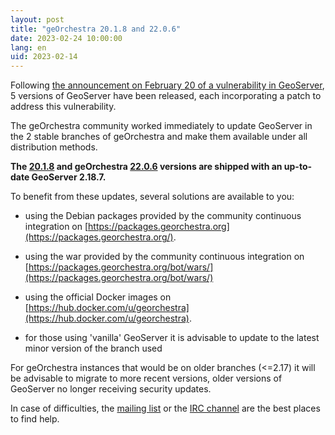 ```yaml
---
layout: post
title: "geOrchestra 20.1.8 and 22.0.6"
date: 2023-02-24 10:00:00
lang: en
uid: 2023-02-14
---
```


Following [the announcement on February 20 of a vulnerability in GeoServer](https://geoserver.org/vulnerability/2023/02/20/ogc-filter-injection.html), 5 versions of GeoServer have been released, each incorporating a patch to address this vulnerability.

The geOrchestra community worked immediately to update GeoServer in the 2 stable branches of geOrchestra and make them available under all distribution methods.


**The [20.1.8](https://github.com/georchestra/georchestra/releases/tag/20.1.8) and geOrchestra [22.0.6](https://github.com/georchestra/georchestra/releases/tag/22.0.6) versions are shipped with an up-to-date GeoServer 2.18.7.**

<!--more-->

To benefit from these updates, several solutions are available to you:

- using the Debian packages provided by the community continuous integration on [https://packages.georchestra.org](https://packages.georchestra.org/).

- using the war provided by the community continuous integration on [https://packages.georchestra.org/bot/wars/](https://packages.georchestra.org/bot/wars/)

- using the official Docker images on [https://hub.docker.com/u/georchestra](https://hub.docker.com/u/georchestra).

- for those using 'vanilla' GeoServer it is advisable to update to the latest minor version of the branch used


For geOrchestra instances that would be on older branches (<=2.17) it will be advisable to migrate to more recent versions, older versions of GeoServer no longer receiving security updates.

In case of difficulties, the [mailing list](https://groups.google.com/group/georchestra?hl=fr) or the [IRC channel](https://kiwiirc.com/client/irc.libera.chat/georchestra) are the best places to find help.

